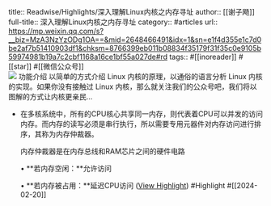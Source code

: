 title:: Readwise/Highlights/深入理解Linux内核之内存寻址
author:: [[谢子飏]]
full-title:: 深入理解Linux内核之内存寻址
category:: #articles
url:: https://mp.weixin.qq.com/s?__biz=MzA3NzYzODg1OA==&mid=2648466491&idx=1&sn=e1f4d355e1c7d0be2af7b51410903df1&chksm=8766399eb011b08834f35179f31f35c0e9105b59974981b19a7c2cbf1168a16ce1bf55a027de#rd
tags:: #[[inoreader]] #[[star]] #[[微信公众号]]  
![](http://mmbiz.qpic.cn/mmbiz_jpg/ciab8jTiab9J7nmGHFufLG4p61yBDORFOGnPoNSrU75EySpjVL7kc6pibZsnxW1ttT8bLiafIZezQ7w5qib4Bb49ArA/0?wx_fmt=jpeg)
功能介绍 以简单的方式介绍 Linux 内核的原理，以通俗的语言分析 Linux 内核的实现。如果你没有接触过 Linux 内核，那么就关注我们的公众号吧，我们将以图解的方式让内核更亲民...
- 在多核系统中，所有的CPU核心共享同一内存，则代表着CPU可以并发的访问内存。而内存的读写必须是串行执行，所以需要专用元器件对内存访问进行排序，其称为内存仲裁器。
  
  内存仲裁器是在内存总线和RAM芯片之间的硬件电路
  
  •   **若内存空闲：**允许访问
    
  •   **若内存被占用：**延迟CPU访问 ([View Highlight](https://read.readwise.io/read/01hq2a14hvfpp7246z13b8pwry)) #Highlight #[[2024-02-20]]